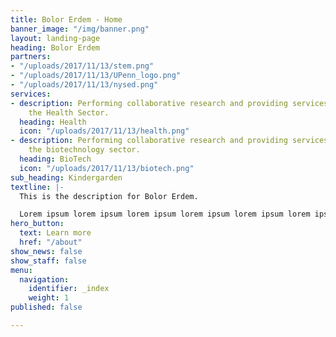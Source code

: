 ```yaml
---
title: Bolor Erdem - Home
banner_image: "/img/banner.png"
layout: landing-page
heading: Bolor Erdem
partners:
- "/uploads/2017/11/13/stem.png"
- "/uploads/2017/11/13/UPenn_logo.png"
- "/uploads/2017/11/13/nysed.png"
services:
- description: Performing collaborative research and providing services to support
    the Health Sector.
  heading: Health
  icon: "/uploads/2017/11/13/health.png"
- description: Performing collaborative research and providing services to support
    the biotechnology sector.
  heading: BioTech
  icon: "/uploads/2017/11/13/biotech.png"
sub_heading: Kindergarden
textline: |-
  This is the description for Bolor Erdem.

  Lorem ipsum lorem ipsum lorem ipsum lorem ipsum lorem ipsum lorem ipsum lorem ipsum lorem ipsum lorem ipsum lorem ipsum lorem ipsum.
hero_button:
  text: Learn more
  href: "/about"
show_news: false
show_staff: false
menu:
  navigation:
    identifier: _index
    weight: 1
published: false

---
```

